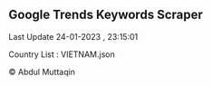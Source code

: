 

## Google Trends Keywords Scraper 
 
Last Update 24-01-2023 , 23:15:01

Country List :
VIETNAM.json



© Abdul Muttaqin 

